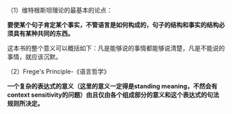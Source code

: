 （1）维特根斯坦理论的最基本的论点：

**要使某个句子肯定某个事实，不管语言是如何构成的，句子的结构和事实的结构必须具有某种共同的东西。**

这本书的整个意义可以概括如下：凡是能够说的事情都能够说清楚，凡是不能说的事情，就应该沉默。



（2）Frege's Principle-《语言哲学》

**一个复杂的表达式的意义（这里的意义一定得是standing meaning，不然会有context sensitivity的问题）由且仅由各个组成部分的意义和这个表达式的句法规则所决定。**

